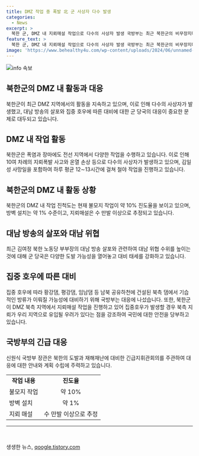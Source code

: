 ```yaml
---
title: DMZ 작업 중 폭발 北 군 사상자 다수 발생
categories:
  - News
excerpt: >
  북한 군, DMZ 내 지뢰매설 작업으로 다수의 사상자 발생 국방부는 최근 북한군의 비무장지대(DMZ) 내 작업으로 인해 10여 차례의 지뢰폭발 사고가 발생했으며, 북한군은 폭염과 장마에도 계속해서 작업을 진행하고 있다고 밝혔다. 이로 인해 불모지 작업은 10% 진도율을, 방벽 설치는 1% 수준을 보이며, 지뢰매설은 수 만발 이상으로 추정되고 있다. 또한, 김여정 북한 노동당 부부장의 대남 오물 풍선 살포와 관련하여 대남 위협 수위를 높이고 대비 태세를 강화하고 있다고 전했다. 또한 집중 호우에 따른 북한 정권의 기습적인 방류 가능성에도 대비하고 있다.
feature_text: >
  북한 군, DMZ 내 지뢰매설 작업으로 다수의 사상자 발생 국방부는 최근 북한군의 비무장지대(DMZ) 내 작업으로 인해 10여 차례의 지뢰폭발 사고가 발생했으며, 북한군은 폭염과 장마에도 계속해서 작업을 진행하고 있다고 밝혔다. 이로 인해 불모지 작업은 10% 진도율을, 방벽 설치는 1% 수준을 보이며, 지뢰매설은 수 만발 이상으로 추정되고 있다. 또한, 김여정 북한 노동당 부부장의 대남 오물 풍선 살포와 관련하여 대남 위협 수위를 높이고 대비 태세를 강화하고 있다고 전했다. 또한 집중 호우에 따른 북한 정권의 기습적인 방류 가능성에도 대비하고 있다.
image: 'https://www.behealthy4u.com/wp-content/uploads/2024/06/unnamed-file.png'
---
```


<p><img src="https://www.behealthy4u.com/wp-content/uploads/2024/06/unnamed-file.png" alt="info 속보" /></p>

<h2>북한군의 DMZ 내 활동과 대응</h2>

<p data-ke-size="size16">북한군이 최근 DMZ 지역에서의 활동을 지속하고 있으며, 이로 인해 다수의 사상자가 발생했고, 대남 방송의 살포와 집중 호우에 따른 대비에 대한 군 당국의 대응이 중요한 문제로 대두되고 있습니다.</p>

<h2 data-ke-size="size26">DMZ 내 작업 활동</h2>

<p data-ke-size="size16">북한군은 폭염과 장마에도 전선 지역에서 다양한 작업을 수행하고 있습니다. 이로 인해 10여 차례의 지뢰폭발 사고와 온열 손상 등으로 다수의 사상자가 발생하고 있으며, 김일성 사망일을 포함하여 하루 평균 12∼13시간에 걸쳐 철야 작업을 진행하고 있습니다.</p>

<h2 data-ke-size="size26">북한군의 DMZ 내 활동 상황</h2>

<p data-ke-size="size16">북한군의 DMZ 내 작업 진척도는 현재 불모지 작업이 약 10% 진도율을 보이고 있으며, 방벽 설치는 약 1% 수준이고, 지뢰매설은 수 만발 이상으로 추정되고 있습니다.</p>

<h2 data-ke-size="size26">대남 방송의 살포와 대남 위협</h2>

<p data-ke-size="size16">최근 김여정 북한 노동당 부부장의 대남 방송 살포와 관련하여 대남 위협 수위를 높이는 것에 대해 군 당국은 다양한 도발 가능성을 열어놓고 대비 태세를 강화하고 있습니다.</p>

<h2 data-ke-size="size26">집중 호우에 따른 대비</h2>

<p data-ke-size="size16">집중 호우에 따라 황강댐, 평강댐, 임남댐 등 남북 공유하천에 건설된 북측 댐에서 기습적인 방류가 이뤄질 가능성에 대비하기 위해 국방부는 대응에 나섰습니다. 또한, 북한군이 DMZ 북측 지역에서 지뢰매설 작업을 진행하고 있어 집중호우가 발생할 경우 북측 지뢰가 우리 지역으로 유입될 우려가 있다는 점을 강조하여 국민에 대한 안전을 당부하고 있습니다.</p>

<h2 data-ke-size="size26">국방부의 긴급 대응</h2>

<p data-ke-size="size16">신원식 국방부 장관은 북한의 도발과 재해재난에 대비한 긴급지휘관회의를 주관하여 대응에 대한 안내와 계획 수립에 주력하고 있습니다.</p>

<table>
  <tr>
    <td style="text-align: center; height: 17px;">
      <b>작업 내용</b>
    </td>
    <td style="text-align: center; height: 17px;">
      <b>진도율</b>
    </td>
  </tr>
  <tr>
    <td style="height: 17px;">
      불모지 작업
    </td>
    <td style="text-align: center; height: 17px;">
      약 10%
    </td>
  </tr>
  <tr>
    <td style="height: 17px;">
      방벽 설치
    </td>
    <td style="text-align: center; height: 17px;">
      약 1%
    </td>
  </tr>
  <tr>
    <td style="height: 17px;">
      지뢰 매설
    </td>
    <td style="text-align: center; height: 17px;">
      수 만발 이상으로 추정
    </td>
  </tr>
</table>

<hr>

<p data-ke-size="size16">&nbsp;</p>
생생한 뉴스, <a href="https://qoogle.tistory.com" rel="dofollow">qoogle.tistory.com</a>



